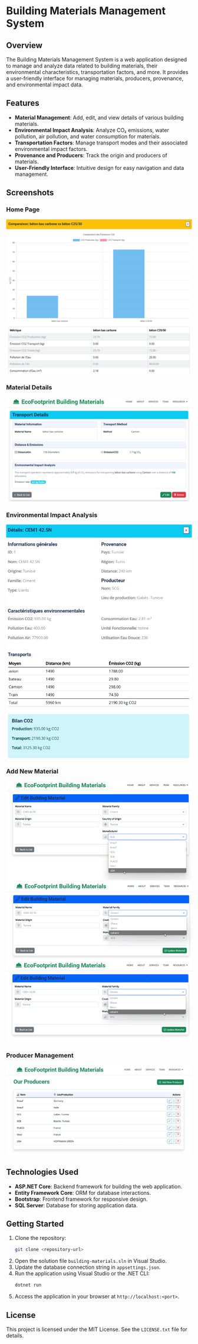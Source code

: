 # Building Materials Management System

## Overview
The Building Materials Management System is a web application designed to manage and analyze data related to building materials, their environmental characteristics, transportation factors, and more. It provides a user-friendly interface for managing materials, producers, provenance, and environmental impact data.

## Features
- **Material Management**: Add, edit, and view details of various building materials.
- **Environmental Impact Analysis**: Analyze CO₂ emissions, water pollution, air pollution, and water consumption for materials.
- **Transportation Factors**: Manage transport modes and their associated environmental impact factors.
- **Provenance and Producers**: Track the origin and producers of materials.
- **User-Friendly Interface**: Intuitive design for easy navigation and data management.

## Screenshots
### Home Page
![Home Page](Images/web.png)

### Material Details
![Material Details](Images/details.png)

### Environmental Impact Analysis
![Environmental Impact Analysis](Images/res.png)

### Add New Material
![Add New Material](Images/creation.png)

### Producer Management
![Producer Management](Images/produc.png)

## Technologies Used
- **ASP.NET Core**: Backend framework for building the web application.
- **Entity Framework Core**: ORM for database interactions.
- **Bootstrap**: Frontend framework for responsive design.
- **SQL Server**: Database for storing application data.

## Getting Started
1. Clone the repository:
   ```bash
   git clone <repository-url>
   ```
2. Open the solution file `building-materials.sln` in Visual Studio.
3. Update the database connection string in `appsettings.json`.
4. Run the application using Visual Studio or the .NET CLI:
   ```bash
   dotnet run
   ```
5. Access the application in your browser at `http://localhost:<port>`.

## License
This project is licensed under the MIT License. See the `LICENSE.txt` file for details.